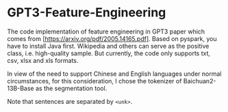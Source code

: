 # GPT3-Feature-Engineering

The code implementation of feature engineering in GPT3 paper which comes from [https://arxiv.org/pdf/2005.14165.pdf]. Based on pyspark, you have to install Java first. Wikipedia and others can serve as the positive class, i.e. high-quality sample. But currently, the code only supports txt, csv, xlsx and xls formats.

In view of the need to support Chinese and English languages under normal circumstances, for this consideration, I chose the tokenizer of Baichuan2-13B-Base as the segmentation tool.

Note that sentences are separated by `<unk>`.
